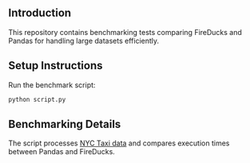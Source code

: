 ## Introduction
This repository contains benchmarking tests comparing FireDucks and Pandas for handling large datasets efficiently.

## Setup Instructions
   Run the benchmark script:
   ```sh
   python script.py
   ```

## Benchmarking Details
The script processes [NYC Taxi data](https://www.nyc.gov/site/tlc/about/tlc-trip-record-data.page) and compares execution times between Pandas and FireDucks.